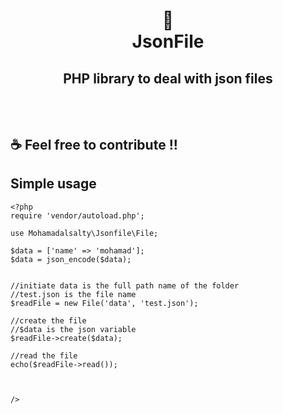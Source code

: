 <h1 align="center">
📄<br>JsonFile
</h1>

## <center>PHP library to deal with json files</center><br><br>


## ☕ Feel free to contribute !!
## Simple usage
```
<?php
require 'vendor/autoload.php';

use Mohamadalsalty\Jsonfile\File;

$data = ['name' => 'mohamad'];
$data = json_encode($data);


//initiate data is the full path name of the folder
//test.json is the file name
$readFile = new File('data', 'test.json');

//create the file
//$data is the json variable
$readFile->create($data);

//read the file
echo($readFile->read());



/>

```